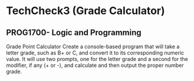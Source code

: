 # TechCheck3 (Grade Calculator)
## PROG1700- Logic and Programming 
Grade Point Calculator
Create a console-based program that will take a letter grade, such as B+ or C, and convert it to its corresponding numeric value. It will use two prompts, one for the letter grade and a second for the modifier, if any (+ or -), and calculate and then output the proper number grade.
